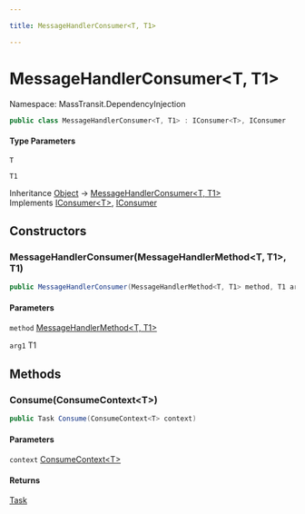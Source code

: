 ```yaml
---

title: MessageHandlerConsumer<T, T1>

---
```


# MessageHandlerConsumer\<T, T1\>

Namespace: MassTransit.DependencyInjection

```csharp
public class MessageHandlerConsumer<T, T1> : IConsumer<T>, IConsumer
```

#### Type Parameters

`T`<br/>

`T1`<br/>

Inheritance [Object](https://learn.microsoft.com/en-us/dotnet/api/system.object) → [MessageHandlerConsumer\<T, T1\>](../masstransit-dependencyinjection/messagehandlerconsumer-2)<br/>
Implements [IConsumer\<T\>](../../masstransit-abstractions/masstransit/iconsumer-1), [IConsumer](../../masstransit-abstractions/masstransit/iconsumer)

## Constructors

### **MessageHandlerConsumer(MessageHandlerMethod\<T, T1\>, T1)**

```csharp
public MessageHandlerConsumer(MessageHandlerMethod<T, T1> method, T1 arg1)
```

#### Parameters

`method` [MessageHandlerMethod\<T, T1\>](../masstransit-dependencyinjection/messagehandlermethod-2)<br/>

`arg1` T1<br/>

## Methods

### **Consume(ConsumeContext\<T\>)**

```csharp
public Task Consume(ConsumeContext<T> context)
```

#### Parameters

`context` [ConsumeContext\<T\>](../../masstransit-abstractions/masstransit/consumecontext-1)<br/>

#### Returns

[Task](https://learn.microsoft.com/en-us/dotnet/api/system.threading.tasks.task)<br/>
